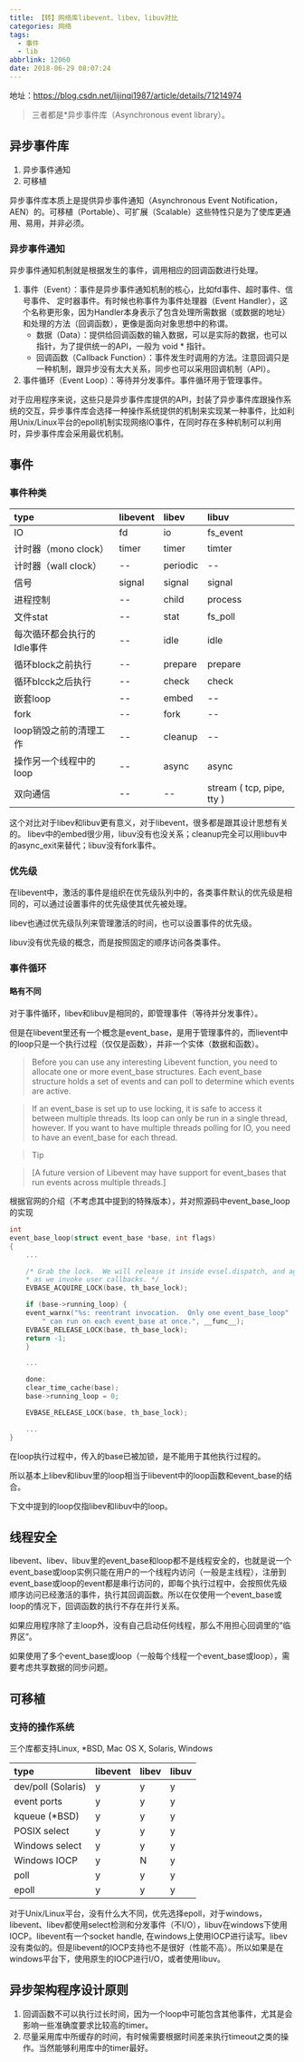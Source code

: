 ```yaml
---
title: 【转】网络库libevent、libev、libuv对比
categories: 网络
tags:
  - 事件
  - lib
abbrlink: 12060
date: 2018-06-29 08:07:24
---
```


地址：https://blog.csdn.net/lijinqi1987/article/details/71214974

>三者都是*异步事件库（Asynchronous event library）。

<!--more-->

## 异步事件库

1. 异步事件通知
2. 可移植

异步事件库本质上是提供异步事件通知（Asynchronous Event Notification，AEN）的。可移植（Portable）、可扩展（Scalable）这些特性只是为了使库更通用、易用，并非必须。

### 异步事件通知

异步事件通知机制就是根据发生的事件，调用相应的回调函数进行处理。

1. 事件（Event）：事件是异步事件通知机制的核心，比如fd事件、超时事件、信号事件、
定时器事件。有时候也称事件为事件处理器（Event Handler），这个名称更形象，因为Handler本身表示了包含处理所需数据（或数据的地址）和处理的方法（回调函数），更像是面向对象思想中的称谓。
   * 数据（Data）：提供给回调函数的输入数据，可以是实际的数据，也可以指针，为了提供统一的API，一般为 void * 指针。
   * 回调函数（Callback Function）：事件发生时调用的方法。注意回调只是一种机制，跟异步没有太大关系，同步也可以采用回调机制（API）。
2. 事件循环（Event Loop）：等待并分发事件。事件循环用于管理事件。   

对于应用程序来说，这些只是异步事件库提供的API，封装了异步事件库跟操作系统的交互，异步事件库会选择一种操作系统提供的机制来实现某一种事件，比如利用Unix/Linux平台的epoll机制实现网络IO事件，在同时存在多种机制可以利用时，异步事件库会采用最优机制。

## 事件

### 事件种类

| type | libevent | libev | libuv |
|:---------|:-------|:--------|:-------|
| IO | fd | io | fs_event |
| 计时器（mono clock）| timer | timer | timter |
| 计时器（wall clock）| -- | periodic | -- |
| 信号 | signal | signal | signal |
| 进程控制 | -- | child | process |
| 文件stat | -- | stat | fs_poll |
| 每次循环都会执行的Idle事件 | -- |idle | idle |
| 循环block之前执行 | -- | prepare | prepare |
| 循环blcck之后执行 | -- | check | check |
| 嵌套loop | -- | embed | -- |
| fork | -- | fork | -- |
| loop销毁之前的清理工作 | -- | cleanup | -- |
| 操作另一个线程中的loop | -- | async | async |
| 双向通信 | -- | -- | stream ( tcp, pipe, tty ) |

这个对比对于libev和libuv更有意义，对于libevent，很多都是跟其设计思想有关的。
libev中的embed很少用，libuv没有也没关系；cleanup完全可以用libuv中的async_exit来替代；libuv没有fork事件。

### 优先级

在libevent中，激活的事件是组织在优先级队列中的，各类事件默认的优先级是相同的，可以通过设置事件的优先级使其优先被处理。

libev也通过优先级队列来管理激活的时间，也可以设置事件的优先级。

libuv没有优先级的概念，而是按照固定的顺序访问各类事件。

### 事件循环

#### 略有不同

对于事件循环，libev和libuv是相同的，即管理事件（等待并分发事件）。

但是在libevent里还有一个概念是event\_base，是用于管理事件的，而lievent中的loop只是一个执行过程（仅仅是函数），并非一个实体（数据和函数）。

> Before you can use any interesting Libevent function, you need to allocate one or more event\_base structures. Each event\_base structure holds a set of events and can poll to determine which events are active.

> If an event\_base is set up to use locking, it is safe to access it between multiple threads. Its loop can only be run in a single thread, however. If you want to have multiple threads polling for IO, you need to have an event\_base for each thread.

> Tip

> [A future version of Libevent may have support for event\_bases that run events across multiple threads.]

根据官网的介绍（不考虑其中提到的特殊版本），并对照源码中event\_base\_loop的实现

``` c
int
event_base_loop(struct event_base *base, int flags)
{
	...

	/* Grab the lock.  We will release it inside evsel.dispatch, and again
	* as we invoke user callbacks. */
	EVBASE_ACQUIRE_LOCK(base, th_base_lock);

	if (base->running_loop) {
	event_warnx("%s: reentrant invocation.  Only one event_base_loop"
	    " can run on each event_base at once.", __func__);
	EVBASE_RELEASE_LOCK(base, th_base_lock);
	return -1;
	}

	...

	done:
	clear_time_cache(base);
	base->running_loop = 0;

	EVBASE_RELEASE_LOCK(base, th_base_lock);

	...
}
```

在loop执行过程中，传入的base已被加锁，是不能用于其他执行过程的。

所以基本上libev和libuv里的loop相当于libevent中的loop函数和event\_base的结合。

下文中提到的loop仅指libev和libuv中的loop。

## 线程安全

libevent、libev、libuv里的event\_base和loop都不是线程安全的，也就是说一个event\_base或loop实例只能在用户的一个线程内访问（一般是主线程），注册到event\_base或loop的event都是串行访问的，即每个执行过程中，会按照优先级顺序访问已经激活的事件，执行其回调函数。所以在仅使用一个event\_base或loop的情况下，回调函数的执行不存在并行关系。

如果应用程序除了主loop外，没有自己启动任何线程，那么不用担心回调里的“临界区”。

如果使用了多个event_base或loop（一般每个线程一个event_base或loop），需要考虑共享数据的同步问题。

## 可移植

### 支持的操作系统

三个库都支持Linux, *BSD, Mac OS X, Solaris, Windows

| type | libevent | libev | libuv |
|:---------|:-------|:--------|:-------|
| dev/poll (Solaris) | y | y | y |
| event ports | y | y | y |
| kqueue (*BSD) | y | y | y |
| POSIX select | y | y | y |
| Windows select | y | y | y |
| Windows IOCP | y | N | y |
| poll | y | y | y |
| epoll | y | y | y |

对于Unix/Linux平台，没有什么大不同，优先选择epoll，对于windows，libevent、libev都使用select检测和分发事件（不I/O），libuv在windows下使用IOCP。libevent有一个socket handle, 在windows上使用IOCP进行读写。libev没有类似的。但是libevent的IOCP支持也不是很好（性能不高）。所以如果是在windows平台下，使用原生的IOCP进行I/O，或者使用libuv。


## 异步架构程序设计原则

1. 回调函数不可以执行过长时间，因为一个loop中可能包含其他事件，尤其是会影响一些准确度要求比较高的timer。
2. 尽量采用库中所缓存的时间，有时候需要根据时间差来执行timeout之类的操作。当然能够利用库中的timer最好。
